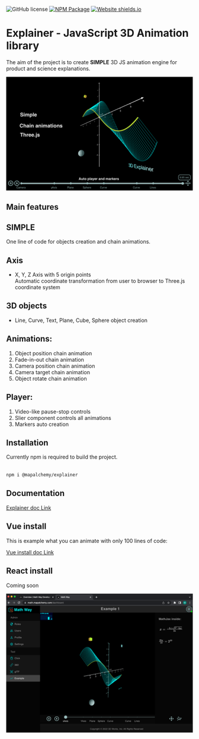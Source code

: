 ![GitHub license](https://img.shields.io/badge/license-MIT-blue.svg)
[![NPM Package][npm]][npm-url]
[![Website shields.io](https://img.shields.io/website-up-down-green-red/http/shields.io.svg)](https://mathdoc.mapalchemy.com/)

# Explainer - JavaScript 3D Animation library

The aim of the project is to create **SIMPLE** 3D JS animation engine for product and science explanations. 

![Explainer](https://github.com/DaniloBabovic/three-explainer/blob/main/explainer_main.png)


## Main features

## SIMPLE  
One line of code for objects creation and chain animations.

## Axis
- X, Y, Z Axis with 5 origin points  
Automatic coordinate transformation from user to browser to Three.js coordinate system  

## 3D objects
- Line, Curve, Text, Plane, Cube, Sphere object creation

## Animations: 
1. Object position chain animation
2. Fade-in-out chain animation
3. Camera position chain animation 
4. Camera target chain animation 
5. Object rotate chain animation

## Player:
1. Video-like pause-stop controls
2. Slier component controls all animations
3. Markers auto creation 

## Installation

Currently npm is required to build the project.

```bash

npm i @mapalchemy/explainer

```

## Documentation ##

[Explainer doc Link](https://mathdoc.mapalchemy.com/)

## Vue install ##

This is example what you can animate with only 100 lines of code:

[Vue install doc Link](https://github.com/DaniloBabovic/three-explainer/blob/main/VUE_INSTALL.md)

## React install ##

Coming soon

![Next.js application](https://github.com/DaniloBabovic/three-explainer/blob/main/next.png)


[npm]: https://img.shields.io/npm/v/@mapalchemy/explainer
[npm-url]: https://www.npmjs.com/package/@mapalchemy/explainer
[build-size]: https://badgen.net/bundlephobia/minzip/@mapalchemy/explainer
[build-size-url]: https://bundlephobia.com/result?p=@mapalchemy/explainer